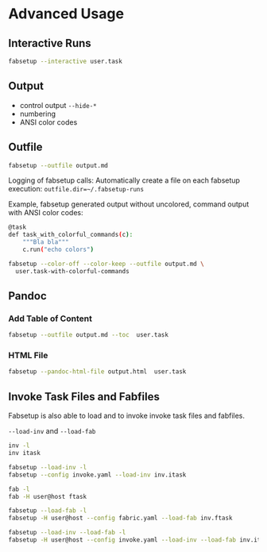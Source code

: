 # Advanced Usage

## Interactive Runs

```sh
fabsetup --interactive user.task
```

## Output

* control output `--hide-*`
* numbering
* ANSI color codes

## Outfile

```sh
fabsetup --outfile output.md
```

Logging of fabsetup calls: Automatically create a file on each fabsetup
execution: `outfile.dir=~/.fabsetup-runs`

Example, fabsetup generated output without uncolored, command output
with ANSI color codes:

```sh
@task
def task_with_colorful_commands(c):
    """Bla bla"""
    c.run("echo colors")

fabsetup --color-off --color-keep --outfile output.md \
  user.task-with-colorful-commands
```

## Pandoc

### Add Table of Content

```sh
fabsetup --outfile output.md --toc  user.task
```

### HTML File

```sh
fabsetup --pandoc-html-file output.html  user.task
```

## Invoke Task Files and Fabfiles

Fabsetup is also able to load and to invoke invoke task files and
fabfiles.

`--load-inv` and `--load-fab`

```sh
inv -l
inv itask
```

```sh
fabsetup --load-inv -l
fabsetup --config invoke.yaml --load-inv inv.itask
```

```sh
fab -l
fab -H user@host ftask
```

```sh
fabsetup --load-fab -l
fabsetup -H user@host --config fabric.yaml --load-fab inv.ftask
```

```sh
fabsetup --load-inv --load-fab -l
fabsetup -H user@host --config invoke.yaml --load-inv --load-fab inv.itask fab.ftask
```
